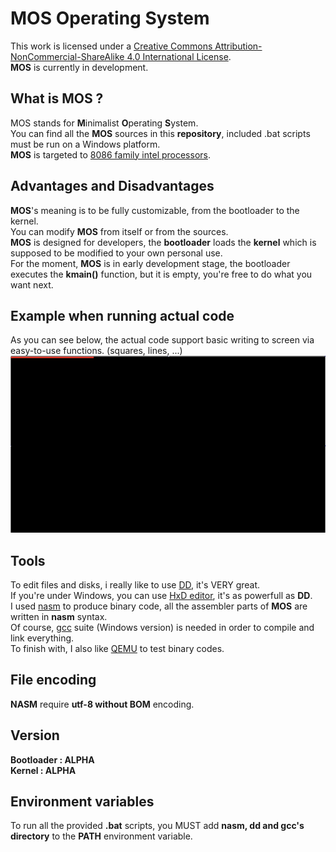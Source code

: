 # MOS Operating System
This work is licensed under a [Creative Commons Attribution-NonCommercial-ShareAlike 4.0 International License](https://creativecommons.org/licenses/by-nc-sa/4.0/).</br>
**MOS** is currently in development.</br>
## What is MOS ?
MOS stands for **M**inimalist **O**perating **S**ystem.</br>
You can find all the **MOS** sources in this **repository**, included .bat scripts must be run on a Windows platform.</br>
**MOS** is targeted to [8086 family intel processors](https://en.wikipedia.org/wiki/Intel_8086).</br>
## Advantages and Disadvantages
**MOS**'s meaning is to be fully customizable, from the bootloader to the kernel.</br>
You can modify **MOS** from itself or from the sources.</br>
**MOS** is designed for developers, the **bootloader** loads the **kernel** which is supposed to be modified to your own personal use.</br>
For the moment, **MOS** is in early development stage, the bootloader executes the **kmain()** function, but it is empty, you're free to do what you want next.
## Example when running actual code
As you can see below, the actual code support basic writing to screen via easy-to-use functions. (squares, lines, ...)
![Example](image.png)
## Tools
To edit files and disks, i really like to use [DD](https://fr.wikipedia.org/wiki/Dd_(Unix)), it's VERY great.</br>
If you're under Windows, you can use [HxD editor](https://mh-nexus.de/en/hxd/), it's as powerfull as **DD**.</br>
I used [nasm](http://www.nasm.us/) to produce binary code, all the assembler parts of **MOS** are written in **nasm** syntax.</br>
Of course, [gcc](http://www.mingw.org/) suite (Windows version) is needed in order to compile and link everything.</br>
To finish with, I also like [QEMU](http://wiki.qemu.org/Main_Page) to test binary codes.
## File encoding
**NASM** require **utf-8 without BOM** encoding.
## Version
**Bootloader : ALPHA**</br>
**Kernel : ALPHA**
## Environment variables
To run all the provided **.bat** scripts, you MUST add **nasm, dd and gcc's directory** to the **PATH** environment variable.
